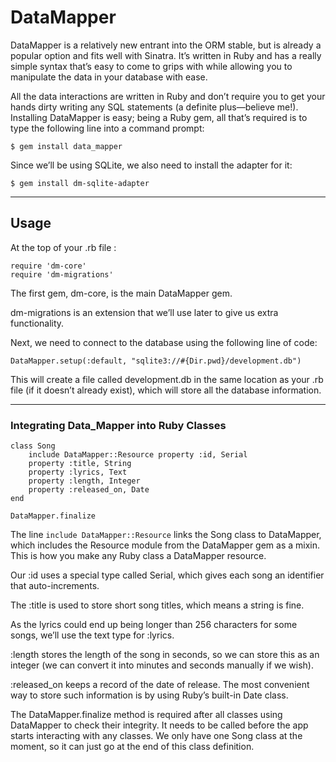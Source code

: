 # DataMapper

DataMapper is a relatively new entrant into the ORM stable, but is already a popular
option and fits well with Sinatra. It’s written in Ruby and has a really simple syntax that’s easy to come to grips with while allowing you to manipulate the data in your database with ease.


All the data interactions are written in Ruby and don’t require you to get your hands dirty writing any SQL statements (a definite plus—believe me!).
Installing DataMapper is easy; being a Ruby gem, all that’s required is to type the following line into a command prompt:
```
$ gem install data_mapper
```

Since we’ll be using SQLite, we also need to install the adapter for it: 

```
$ gem install dm-sqlite-adapter
```
----
## Usage

At the top of your .rb file :
```
require 'dm-core' 
require 'dm-migrations'
```
The first gem, dm-core, is the main DataMapper gem. 

dm-migrations is an extension that we’ll use later to give us extra functionality.

Next, we need to connect to the database using the following line of code:

```
DataMapper.setup(:default, "sqlite3://#{Dir.pwd}/development.db")
```

This will create a file called development.db in the same location as your .rb file (if it doesn’t already exist), which will store all the database information. 

-----

### Integrating Data_Mapper into Ruby Classes
```
class Song
    include DataMapper::Resource property :id, Serial 
    property :title, String
    property :lyrics, Text
    property :length, Integer
    property :released_on, Date
end 

DataMapper.finalize
```

The line ```include DataMapper::Resource``` links the Song class to DataMapper, which includes the Resource module from the DataMapper gem as a mixin. This is how you make any Ruby class a DataMapper resource.

Our :id uses a special type called Serial, which gives each song an identifier that auto-increments.

The :title is used to store short song titles, which means a string is fine.

As the lyrics could end up being longer than 256 characters for some songs, we’ll use the text type for :lyrics.

:length stores the length of the song in seconds, so we can store this as an integer (we can convert it into minutes and seconds manually if we wish).

:released_on keeps a record of the date of release. The most convenient way to store such information is by using Ruby’s built-in Date class.

The DataMapper.finalize method is required after all classes using DataMapper to check their integrity. It needs to be called before the app starts interacting with any classes. We only have one Song class at the moment, so it can just go at the end of this class definition.